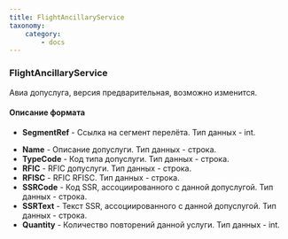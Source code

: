 ```yaml
---
title: FlightAncillaryService
taxonomy:
    category:
        - docs
---
```


### FlightAncillaryService

Авиа допуслуга, версия предварительная, возможно изменится.

#### Описание формата
* **SegmentRef** - <!--Набор мульти-ссылок на сегменты перелёта. Тип данных - массив MRefList --> Cсылка на сегмент перелёта. Тип данных - int.
<!-- * **SegmentRef.MRef** - Элемент массива мульти-ссылок на сегменты. Тип данных - int. -->
* **Name** - Описание допуслуги. Тип данных - строка.
* **TypeCode** - Код типа допуслуги. Тип данных - строка.
* **RFIC** - RFIC допуслуги. Тип данных - строка.
* **RFISC** - RFIC RFISC. Тип данных - строка.
* **SSRCode** - Код SSR, ассоциированного с данной допуслугой. Тип данных - строка.
* **SSRText** - Текст SSR, ассоциированного с данной допуслугой. Тип данных - строка.
* **Quantity** - Количество повторений данной услуги. Тип данных - int.